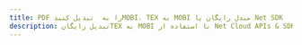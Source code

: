 ---title: PDF را به  تبدیل کنیدMOBI، TEX به MOBI مبدل رایگان یا Net SDKdescription: تبدیل رایگانTEX به MOBI با استفاده از Net Cloud APIs & SDK همچنین اسناد PDF را در Cloud ایجاد، ویرایش و رندر کنید.---